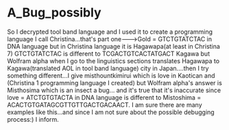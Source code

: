 # A_Bug_possibly
So I decrypted tool band language and I used it to create a programming language I call Christina...that's part one--->Gold =  GTCTGTATCTAC in DNA language but in Christina language it is Hagawapa(at least in Christina 7) GTCTGTATCTAC is different to TCGACTGTCACTATGACT Kagawa but Wolfram alpha
when I go to the linguistics sections translates Hagawapa to Kagawa(translated AOL in tool band language) city in Japan....then I try something different...I give misthountkimirui which is love in Kaotican and (Christina 1 programming language I created) but Wolfram alpha's answer is Misthosima which is an insect a bug...
and it's true that it's inaccurate since love = ATCTGTGTACTA in DNA language is different to Mistoshima = ACACTGTGATAGCGTTGTTGACTGACAACT. I am sure there are many examples like this...and since I am not sure about the possible debugging process:) I inform.
